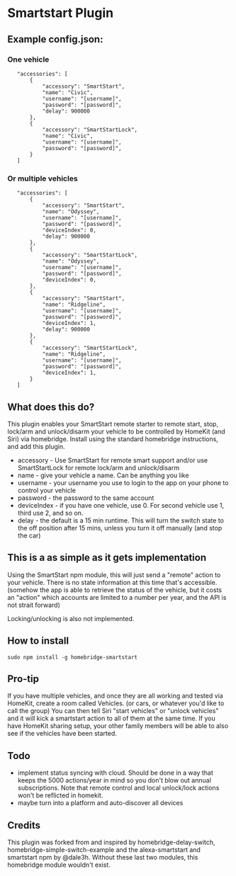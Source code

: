 
# Smartstart Plugin

## Example config.json:

### One vehicle
 ```
    "accessories": [
        {
            "accessory": "SmartStart",
            "name": "Civic",
            "username": "[username]",
            "password": "[password]",
            "delay": 900000
        },
        {
            "accessory": "SmartStartLock",
            "name": "Civic",
            "username": "[username]",
            "password": "[password]",
        }
    ]

```

### Or multiple vehicles
 ```
    "accessories": [
        {
            "accessory": "SmartStart",
            "name": "Odyssey",
            "username": "[username]",
            "password": "[password]",
            "deviceIndex": 0,
            "delay": 900000
        },
        {
            "accessory": "SmartStartLock",
            "name": "Odyssey",
            "username": "[username]",
            "password": "[password]",
            "deviceIndex": 0,
        },
        {
            "accessory": "SmartStart",
            "name": "Ridgeline",
            "username": "[username]",
            "password": "[password]",
            "deviceIndex": 1,
            "delay": 900000
        },
        {
            "accessory": "SmartStartLock",
            "name": "Ridgeline",
            "username": "[username]",
            "password": "[password]",
            "deviceIndex": 1,
        }
    ]

```



## What does this do?

This plugin enables your SmartStart remote starter to remote start, stop, lock/arm and unlock/disarm your vehicle to be controlled by HomeKit (and Siri) via homebridge.  Install using the standard homebridge instructions, and add this plugin.

* accessory - Use SmartStart for remote smart support and/or use SmartStartLock for remote lock/arm and unlock/disarm
* name - give your vehicle a name.  Can be anything you like
* username - your username you use to login to the app on your phone to control your vehicle
* password - the password to the same account
* deviceIndex - if you have one vehicle, use 0. For second vehicle use 1, third use 2, and so on.
* delay - the default is a 15 min runtime.  This will turn the switch state to the off position after 15 mins, unless you turn it off manually (and stop the car)

## This is a as simple as it gets implementation

Using the SmartStart npm module, this will just send a "remote" action to your vehicle.  There is no state information at this time that's accessible.  (somehow the app is able to retrieve the status of the vehicle, but it costs an "action" which accounts are limited to a number per year, and the API is not strait forward)

Locking/unlocking is also not implemented.

## How to install

 ```sudo npm install -g homebridge-smartstart```

## Pro-tip
If you have multiple vehicles, and once they are all working and tested via HomeKit, create a room called Vehicles.  (or cars, or whatever you'd like to call the group)  You can then tell Siri "start vehicles" or "unlock vehicles" and it will kick a smartstart action to all of them at the same time.  If you have HomeKit sharing setup, your other family members will be able to also see if the vehicles have been started.
 
## Todo
* implement status syncing with cloud.  Should be done in a way that keeps the 5000 actions/year in mind so you don't blow out annual subscriptions.  Note that remote control and local unlock/lock actions won't be reflicted in homekit.
* maybe turn into a platform and auto-discover all devices

## Credits
This plugin was forked from and inspired by homebridge-delay-switch, homebridge-simple-switch-example and the alexa-smartstart and smartstart npm by @dale3h.  Without these last two modules, this homebridge module wouldn't exist.
